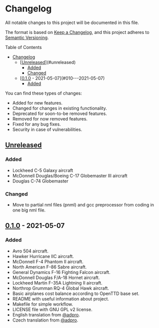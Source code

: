 # Changelog
All notable changes to this project will be documented in this file.

The format is based on [Keep a Changelog](https://keepachangelog.com/en/1.0.0/),
and this project adheres to [Semantic Versioning](https://semver.org/spec/v2.0.0.html).

Table of Contents
- [Changelog](#changelog)
  - [[Unreleased]](#unreleased)
    - [Added](#added)
    - [Changed](#changed)
  - [[0.1.0] - 2021-05-07](#010---2021-05-07)
    - [Added](#added-1)

You can find these types of changes:

- Added for new features.
- Changed for changes in existing functionality.
- Deprecated for soon-to-be removed features.
- Removed for now removed features.
- Fixed for any bug fixes.
- Security in case of vulnerabilities.

## [Unreleased]
### Added
- Lockheed C-5 Galaxy aircraft
- McDonnell Douglas/Boeing C-17 Globemaster III aircraft
- Douglas C-74 Globemaster

### Changed
- Move to partial nml files (pnml) and gcc preprocessor from coding in one big nml file.

## [0.1.0] - 2021-05-07
### Added
- Avro 504 aircraft.
- Hawker Hurricane IIC aircraft.
- McDonnell F-4 Phantom II aircraft.
- North American F-86 Sabre aircraft.
- General Dynamics F-16 Fighting Falcon aircraft.
- McDonnell Douglas F/A-18 Hornet aircraft.
- Lockheed Martin F-35A Lightning II aircraft.
- Northrop Grumman RQ-4 Global Hawk aircraft.
- Basic airplanes cost balance according to OpenTTD base set.
- README with useful information about project.
- Makefile for simple workflow.
- LICENSE file with GNU GPL v2 license.
- English translation from [@adpro](https://github.com/adpro).
- Czech translation from [@adpro](https://github.com/adpro).

[Unreleased]: https://github.com/adpro/openttd-military-grf/compare/v0.1.0...HEAD
[0.1.0]: https://github.com/adpro/openttd-military-grf/releases/tag/v0.1.0
